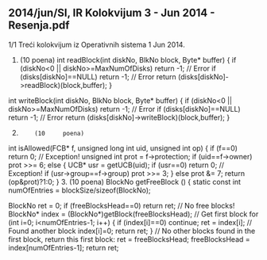 2014/jun/SI, IR Kolokvijum 3 - Jun 2014 - Resenja.pdf
--------------------------------------------------------------------------------


1/1
Treći kolokvijum iz Operativnih sistema 1
Jun 2014.
1. (10 poena)
int readBlock(int diskNo, BlkNo block, Byte* buffer) {
  if (diskNo<0 || diskNo>=MaxNumOfDisks) return -1; // Error
  if (disks[diskNo]==NULL) return -1; // Error
  return (disks[diskNo]->readBlock)(block,buffer);
}

int writeBlock(int diskNo, BlkNo block, Byte* buffer) {
  if (diskNo<0 || diskNo>=MaxNumOfDisks) return -1; // Error
  if (disks[diskNo]==NULL) return -1; // Error
  return (disks[diskNo]->writeBlock)(block,buffer);
}

2.         (10     poena)
int isAllowed(FCB* f, unsigned long int uid, unsigned int op) {
  if (f==0) return 0; // Exception!
  unsigned int prot = f->protection;
  if (uid==f->owner)
    prot >>= 6;
  else {
    UCB* usr = getUCB(uid);
    if (usr==0) return 0; // Exception!
    if (usr->group==f->group) prot >>= 3;
  } else
    prot &= 7;
  return (op&prot)?1:0;
}
3.         (10     poena)
BlockNo getFreeBlock () {
  static const int numOfEntries = blockSize/sizeof(BlockNo);

  BlockNo ret = 0;
  if (freeBlocksHead==0) return ret; // No free blocks!
  BlockNo* index = (BlockNo*)getBlock(freeBlocksHead); // Get first block
  for (int i=0; i<numOfEntries-1; i++) {
    if (index[i]==0) continue;
    ret = index[i]; // Found another block
    index[i]=0;
    return ret;
  }
  // No other blocks found in the first block, return this first block:
  ret = freeBlocksHead;
  freeBlocksHead = index[numOfEntries-1];
  return ret;
